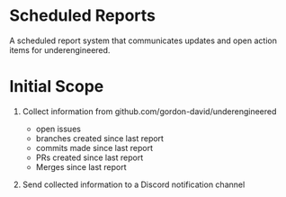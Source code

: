 # Scheduled Reports

A scheduled report system that communicates updates and open action items for underengineered.

# Initial Scope

1. Collect information from github.com/gordon-david/underengineered
    - open issues
    - branches created since last report
    - commits made since last report
    - PRs created since last report
    - Merges since last report

2. Send collected information to a Discord notification channel
